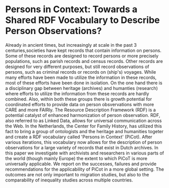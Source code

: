 # Persons in Context: Towards a Shared RDF Vocabulary to Describe Person Observations?

Already in ancient times, but increasingly at scale in the past 3 centuries,societies have kept records that contain information on persons. Some of these records are designed to record persons or more precisely populations, such as parish records and census records. Other records are designed for very different purposes, but still record observations of persons, such as criminal records or records on (ship's) voyages. While many efforts have been made to utilize the information in these records, most of these efforts have been done in isolation. On the one hand there is a disciplinary gap between heritage (archives) and humanties (research) where efforts to utilize the information from these records are hardly combined. Also, within both these groups there is growth potential for coordinated efforts to provide data on person obsvervations with more CARE and more FAIRly. The Resource Description Framework (RDF) is a potential catalyst of enhanced harmonization of person observation. RDF, also referred to as Linked Data, allows for universal communication across the Web. In the Netherlands, the Center for Family History, has utilized this fact to bring a group of ontologists and the heritage and humanities togeter and create a RDF vocabulary called 'Persons in Context' (PiCot). After various iterations, this vocabulary now allows for the description of person observations for a large variety of records that exist in Dutch archives. In this paper we investigate with archivists and researchers in various parts of the world (though mainly Europe) the extent to which PiCoT is more universally applicable. We report on the successes, failures and provide recommendations for the applicability of PiCot in a more global setting. The outcomes are not only important to migration studies, but also to the comparability of inequality studies across multiple countries.
